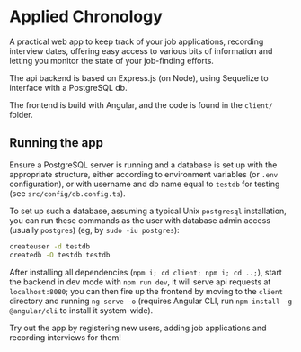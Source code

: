 # Applied Chronology

A practical web app to keep track of your job applications,
recording interview dates, offering easy access
to various bits of information and letting you monitor the state
of your job-finding efforts.

The api backend is based on Express.js (on Node),
using Sequelize to interface with a PostgreSQL db.

The frontend is build with Angular, and the code is found in the `client/` folder.

## Running the app

Ensure a PostgreSQL server is running and a database is set up with the appropriate structure,
either according to environment variables (or `.env` configuration),
or with username and db name equal to `testdb` for testing (see `src/config/db.config.ts`).

To set up such a database, assuming a typical Unix `postgresql` installation,
you can run these commands as the user with database admin access (usually `postgres`)
(eg, by `sudo -iu postgres`):

```sh
createuser -d testdb
createdb -O testdb testdb
```

After installing all dependencies (`npm i; cd client; npm i; cd ..;`),
start the backend in dev mode with `npm run dev`, it will serve api requests
at `localhost:8080`;
you can then fire up the frontend by moving to the `client` directory
and running `ng serve -o`
(requires Angular CLI, run `npm install -g @angular/cli` to install it system-wide).

Try out the app by registering new users, adding job applications
and recording interviews for them!


